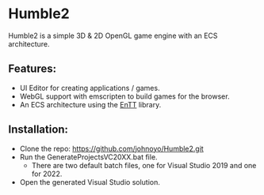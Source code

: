 # Humble2

Humble2 is a simple 3D & 2D OpenGL game engine with an ECS architecture.

Features:
---------

- UI Editor for creating applications / games.
- WebGL support with emscripten to build games for the browser.
- An ECS architecture using the [EnTT](https://github.com/skypjack/entt) library.

Installation:
-------------

- Clone the repo: https://github.com/johnoyo/Humble2.git
- Run the GenerateProjectsVC20XX.bat file.
    - There are two default batch files, one for Visual Studio 2019 and one for 2022.
- Open the generated Visual Studio solution.
